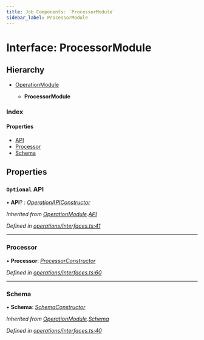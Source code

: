 ```yaml
---
title: Job Components: `ProcessorModule`
sidebar_label: ProcessorModule
---
```


# Interface: ProcessorModule

## Hierarchy

* [OperationModule](operationmodule.md)

  * **ProcessorModule**

### Index

#### Properties

* [API](processormodule.md#optional-api)
* [Processor](processormodule.md#processor)
* [Schema](processormodule.md#schema)

## Properties

### `Optional` API

• **API**? : *[OperationAPIConstructor](../overview.md#operationapiconstructor)*

*Inherited from [OperationModule](operationmodule.md).[API](operationmodule.md#optional-api)*

*Defined in [operations/interfaces.ts:41](https://github.com/terascope/teraslice/blob/a2250fb9/packages/job-components/src/operations/interfaces.ts#L41)*

___

###  Processor

• **Processor**: *[ProcessorConstructor](../overview.md#processorconstructor)*

*Defined in [operations/interfaces.ts:60](https://github.com/terascope/teraslice/blob/a2250fb9/packages/job-components/src/operations/interfaces.ts#L60)*

___

###  Schema

• **Schema**: *[SchemaConstructor](../overview.md#schemaconstructor)*

*Inherited from [OperationModule](operationmodule.md).[Schema](operationmodule.md#schema)*

*Defined in [operations/interfaces.ts:40](https://github.com/terascope/teraslice/blob/a2250fb9/packages/job-components/src/operations/interfaces.ts#L40)*
